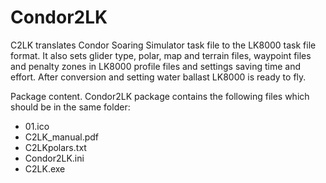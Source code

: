 # Condor2LK
C2LK translates Condor Soaring Simulator task file to the LK8000 task file format. It also sets glider type, polar, map and terrain files, waypoint files and penalty zones in LK8000 profile files and settings saving time and effort. After conversion and setting water ballast LK8000 is ready to fly.

Package content.
Condor2LK package contains the following files which should be in the same folder:
-	01.ico
-	C2LK_manual.pdf
-	C2LKpolars.txt
-	Condor2LK.ini
-	C2LK.exe
